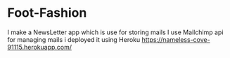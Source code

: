 # Foot-Fashion
I make a NewsLetter app which is use for storing mails I use Mailchimp api for managing mails i deployed it using Heroku
https://nameless-cove-91115.herokuapp.com/
